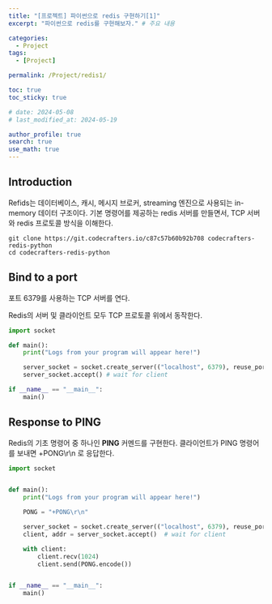 ```yaml
---
title: "[프로젝트] 파이썬으로 redis 구현하기[1]"
excerpt: "파이썬으로 redis를 구현해보자." # 주요 내용

categories:
  - Project
tags:
  - [Project]

permalink: /Project/redis1/

toc: true
toc_sticky: true

# date: 2024-05-08
# last_modified_at: 2024-05-19

author_profile: true
search: true
use_math: true
---
```


## Introduction

Refids는 데이터베이스, 캐시, 메시지 브로커, streaming 엔진으로 사용되는 in-memory 데이터 구조이다. 기본 명령어를 제공하는 redis 서버를 만들면서, TCP 서버와 redis 프로토콜 방식을 이해한다.
```
git clone https://git.codecrafters.io/c87c57b60b92b708 codecrafters-redis-python
cd codecrafters-redis-python
```

## Bind to a port
포트 6379를 사용하는 TCP 서버를 연다.

Redis의 서버 및 클라이언트 모두 TCP 프로토콜 위에서 동작한다. 
```python
import socket

def main():
    print("Logs from your program will appear here!")

    server_socket = socket.create_server(("localhost", 6379), reuse_port=True)
    server_socket.accept() # wait for client

if __name__ == "__main__":
    main()
```

## Response to PING
Redis의 기초 명령어 중 하나인 **PING** 커멘드를 구현한다.
클라이언트가 PING 명령어를 보내면 +PONG\r\n 로 응답한다.
```python
import socket


def main():
    print("Logs from your program will appear here!")

    PONG = "+PONG\r\n"

    server_socket = socket.create_server(("localhost", 6379), reuse_port=True)
    client, addr = server_socket.accept()  # wait for client

    with client:
        client.recv(1024)
        client.send(PONG.encode())


if __name__ == "__main__":
    main()

```

